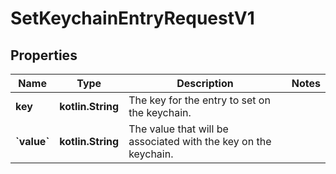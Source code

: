 
# SetKeychainEntryRequestV1

## Properties
Name | Type | Description | Notes
------------ | ------------- | ------------- | -------------
**key** | **kotlin.String** | The key for the entry to set on the keychain. | 
**&#x60;value&#x60;** | **kotlin.String** | The value that will be associated with the key on the keychain. | 



